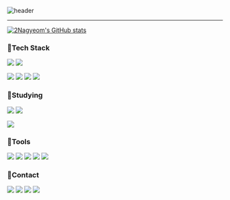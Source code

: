 ![header](https://capsule-render.vercel.app/api?type=wave&color=auto&height=300&section=header&text=my%20name%20is%20Nagyeom&fontSize=40)



----
[![2Nagyeom's GitHub stats](https://github-readme-stats.vercel.app/api?username=2Nagyeom&show_icons=true&theme=highcontrast)](https://github.com/2Nagyeom/github-readme-stats)


### 🚀Tech Stack
<img src="https://img.shields.io/badge/react-20232a.svg?style=for-the-badge&logo=react&logoColor=61DAFB" /> <img src="https://img.shields.io/badge/reactnative-20232a.svg?style=for-the-badge&logo=react&logoColor=61DAFB" /> 

<img src="https://img.shields.io/badge/JAVASCRIPT-F7DF1E.svg?style=for-the-badge&logo=JAVASCRIPT&logoColor=000" /> <img src="https://img.shields.io/badge/HTML5-E34F26.svg?style=for-the-badge&logo=HTML5&logoColor=fff" /> <img src="https://img.shields.io/badge/CSS3-1572B6.svg?style=for-the-badge&logo=CSS3&logoColor=fff" /> <img src="https://img.shields.io/badge/BOOTSTRAP-7952B3.svg?style=for-the-badge&logo=BOOTSTRAP&logoColor=fff" />

### 🚀Studying
<img src="https://img.shields.io/badge/react-20232a.svg?style=for-the-badge&logo=react&logoColor=61DAFB" /> <img src="https://img.shields.io/badge/reactnative-20232a.svg?style=for-the-badge&logo=react&logoColor=61DAFB" /> 

<img src="https://img.shields.io/badge/TAILWIND CSS-06B6D4.svg?style=for-the-badge&logo=tailwindcss&logoColor=fff" />

### 🚀Tools
<img src="https://img.shields.io/badge/VS Code-20232a.svg?style=for-the-badge&logo=visualstudiocode&logoColor=007ACC" /> <img src="https://img.shields.io/badge/Git-F05032.svg?style=for-the-badge&logo=Git&logoColor=fff" /> <img src="https://img.shields.io/badge/GitHub-181717.svg?style=for-the-badge&logo=GitHub&logoColor=fff" /> <img src="https://img.shields.io/badge/Figma-5B0BB5.svg?style=for-the-badge&logo=Figma&logoColor=fff" /> <img src="https://img.shields.io/badge/Notion-000000.svg?style=for-the-badge&logo=Figma&logoColor=fff" />

### 🚀Contact
<a href="https://velog.io/@bee3484/posts"><img src="https://img.shields.io/badge/VELOG-20C997.svg?style=for-the-badge&logo=Velog&logoColor=fff"/></a> <a href="mailto:artest1081@gmail.com"><img src="https://img.shields.io/badge/GMAIL-EA4335.svg?style=for-the-badge&logo=Velog&logoColor=fff"/></a> <a href="https://www.instagram.com/inagyeommi"><img src="https://img.shields.io/badge/INSTAGRAM-E4405F.svg?style=for-the-badge&logo=Velog&logoColor=fff"/></a> <a href="https://blog.naver.com/bee3484"><img src="https://img.shields.io/badge/NAVER-03C75A.svg?style=for-the-badge&logo=Naver&logoColor=fff"/></a>
